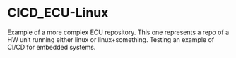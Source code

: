 # CICD_ECU-Linux
Example of a more complex ECU repository. This one represents a repo of a HW unit running either linux or linux+something. Testing an example of CI/CD for embedded systems.
